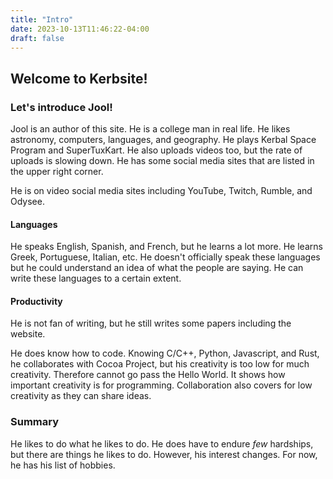 ```yaml
---
title: "Intro"
date: 2023-10-13T11:46:22-04:00
draft: false
---
```


## Welcome to Kerbsite!

### Let's introduce Jool!
Jool is an author of this site. He is a college man in real life. He likes astronomy, computers, languages, and geography. He plays Kerbal Space Program and SuperTuxKart. He also uploads videos too, but the rate of uploads is slowing down. He has some social media sites that are listed in the upper right corner.

He is on video social media sites including YouTube, Twitch, Rumble, and Odysee.

#### Languages

He speaks English, Spanish, and French, but he learns a lot more. He learns Greek, Portuguese, Italian, etc. He doesn't officially speak these languages but he could understand an idea of what the people are saying. He can write these languages to a certain extent.

#### Productivity

He is not fan of writing, but he still writes some papers including the website.

He does know how to code. Knowing C/C++, Python, Javascript, and Rust, he collaborates with Cocoa Project, but his creativity is too low for much creativity. Therefore cannot go pass the Hello World. It shows how important creativity is for programming. Collaboration also covers for low creativity as they can share ideas.

### Summary

He likes to do what he likes to do. He does have to endure *few* hardships, but there are things he likes to do. However, his interest changes. For now, he has his list of hobbies.
